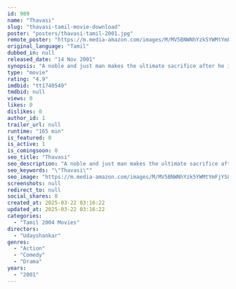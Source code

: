 ```yaml
---
id: 989
name: "Thavasi"
slug: "thavasi-tamil-movie-download"
poster: "posters/thavasi-tamil-2001.jpg"
remote_poster: "https://m.media-amazon.com/images/M/MV5BNWNhYzk5YWMtYmFjYS00NjMwLWJlOTUtNzExMjBlODFhZDQ0XkEyXkFqcGc@._V1_SX300.jpg"
original_language: "Tamil"
dubbed_in: null
released_date: "14 Nov 2001"
synopsis: "A noble and just man makes the ultimate sacrifice after he imposes an unjust sentence on a male from a poor family."
type: "movie"
rating: "4.9"
imdbid: "tt1740549"
tmdbid: null
views: 0
likes: 0
dislikes: 0
author_id: 1
trailer_url: null
runtime: "165 min"
is_featured: 0
is_active: 1
is_comingsoon: 0
seo_title: "Thavasi"
seo_description: "A noble and just man makes the ultimate sacrifice after he imposes an unjust sentence on a male from a poor family."
seo_keywords: "\"Thavasi\""
seo_image: "https://m.media-amazon.com/images/M/MV5BNWNhYzk5YWMtYmFjYS00NjMwLWJlOTUtNzExMjBlODFhZDQ0XkEyXkFqcGc@._V1_SX300.jpg"
screenshots: null
redirect_to: null
social_shares: 0
created_at: 2025-03-22 03:16:22
updated_at: 2025-03-22 03:16:22
categories:
  - "Tamil 2004 Movies"
directors:
  - "Udayshankar"
genres:
  - "Action"
  - "Comedy"
  - "Drama"
years:
  - "2001"
---
```

